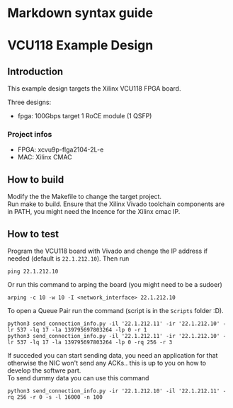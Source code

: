 # Markdown syntax guide
# VCU118 Example Design

## Introduction

This example design targets the Xilinx VCU118 FPGA board.

Three designs:
*  fpga: 100Gbps target 1 RoCE module (1 QSFP)

### Project infos
*  FPGA: xcvu9p-flga2104-2L-e
*  MAC: Xilinx CMAC

## How to build
Modify the the Makefile to change the target project.  
Run make to build.  Ensure that the Xilinx Vivado toolchain components are
in PATH, you might need the lncence for the Xilinx cmac IP.  

## How to test

Program the VCU118 board with Vivado and chenge the IP address if needed (default is `22.1.212.10`).  Then run

    ping 22.1.212.10

Or run this command to arping the board (you might need to be a sudoer)  

    arping -c 10 -w 10 -I <network_interface> 22.1.212.10

To open a Queue Pair run the command (script is in the `Scripts` folder :D).

    python3 send_connection_info.py -il '22.1.212.11' -ir '22.1.212.10' -lr 537 -lq 17 -la 139795697803264 -lp 0 -r 1
    python3 send_connection_info.py -il '22.1.212.11' -ir '22.1.212.10' -lr 537 -lq 17 -la 139795697803264 -lp 0 -rq 256 -r 3

If succeded you can start sending data, you need an application for that otherwise the NIC won't send any ACKs.. this is up to you on how to develop the softwre part.  
To send dummy data you can use this command

    python3 send_connection_info.py -ir '22.1.212.10' -il '22.1.212.11' -rq 256 -r 0 -s -l 16000 -n 100
